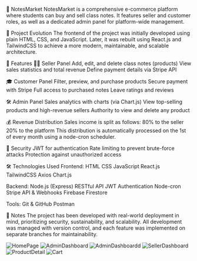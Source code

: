 📘 NotesMarket
NotesMarket is a comprehensive e-commerce platform where students can buy and sell class notes. It features seller and customer roles, as well as a dedicated admin panel for platform-wide management.

🧠 Project Evolution
The frontend of the project was initially developed using plain HTML, CSS, and JavaScript. Later, it was rebuilt using React.js and TailwindCSS to achieve a more modern, maintainable, and scalable architecture.

🚀 Features
👨‍🏫 Seller Panel
Add, edit, and delete class notes (products)
View sales statistics and total revenue
Define payment details via Stripe API

🎓 Customer Panel
Filter, preview, and purchase products
Secure payment with Stripe
Full access to purchased notes
Leave ratings and reviews

🛠️ Admin Panel
Sales analytics with charts (via Chart.js)
View top-selling products and high-revenue sellers
Authority to view and delete any product

💰 Revenue Distribution
Sales income is split as follows:
80% to the seller
20% to the platform
This distribution is automatically processed on the 1st of every month using a node-cron scheduler.

🔐 Security
JWT for authentication
Rate limiting to prevent brute-force attacks
Protection against unauthorized access

🛠️ Technologies Used
Frontend:
HTML
CSS
JavaScript
React.js
TailwindCSS
Axios
Chart.js

Backend:
Node.js (Express)
RESTful API
JWT Authentication
Node-cron
Stripe API & Webhooks
Firebase Firestore

Tools:
Git & GitHub
Postman

📎 Notes
The project has been developed with real-world deployment in mind, prioritizing security, sustainability, and scalability. All development was managed with version control, and each feature was implemented on separate branches for maintainability.



![HomePage](https://github.com/user-attachments/assets/d3fdf6c9-1dd2-473b-8e21-909b2b6c7cf6)
![AdminDashboard](https://github.com/user-attachments/assets/0e8c67e3-2e68-475a-becd-c0ed4ea75d65)
![AdminDashboardd](https://github.com/user-attachments/assets/ae3d8a94-cf31-4590-9ac5-1ed9cbe11313)
![SellerDashboard](https://github.com/user-attachments/assets/1ef3c0de-c388-41d1-911f-9e6fe3deb482)
![ProductDetail](https://github.com/user-attachments/assets/4c65e017-0d7b-47b8-9154-6b7547588a54)
![Cart](https://github.com/user-attachments/assets/4b391aa3-c668-4236-a0bc-94c949985ab3)



